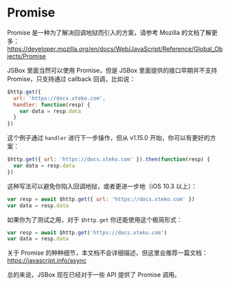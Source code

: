 # Promise

Promise 是一种为了解决回调地狱而引入的方案，请参考 Mozilla 的文档了解更多：https://developer.mozilla.org/en/docs/Web/JavaScript/Reference/Global_Objects/Promise

JSBox 里面当然可以使用 Promise，但是 JSBox 里面提供的接口早期并不支持 Promise，只支持通过 callback 回调，比如说：

```js
$http.get({
  url: 'https://docs.xteko.com',
  handler: function(resp) {
    var data = resp.data
  }
})
```

这个例子通过 `handler` 进行下一步操作，但从 v1.15.0 开始，你可以有更好的方案：

```js
$http.get({ url: 'https://docs.xteko.com' }).then(function(resp) {
  var data = resp.data
})
```

这种写法可以避免你陷入回调地狱，或者更进一步地（iOS 10.3 以上）：

```js
var resp = await $http.get({ url: 'https://docs.xteko.com' })
var data = resp.data
```

如果你为了测试之用，对于 `$http.get` 你还能使用这个极简形式：

```js
var resp = await $http.get('https://docs.xteko.com')
var data = resp.data
```

关于 Promise 的种种细节，本文档不会详细描述，但这里会推荐一篇文档：https://javascript.info/async

总的来说，JSBox 现在已经对于一些 API 提供了 Promise 调用。